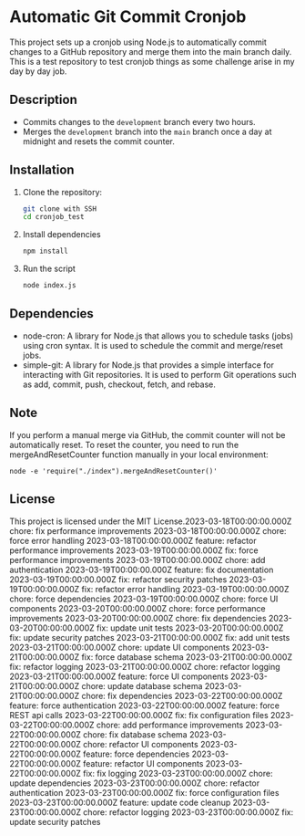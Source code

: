 # Automatic Git Commit Cronjob

This project sets up a cronjob using Node.js to automatically commit changes to a GitHub repository and merge them into the main branch daily. This is a test repository to test cronjob things as some challenge arise in my day by day job.

## Description

- Commits changes to the `development` branch every two hours.
- Merges the `development` branch into the `main` branch once a day at midnight and resets the commit counter.

## Installation

1. Clone the repository:
   ```sh
   git clone with SSH
   cd cronjob_test

2. Install dependencies
    ```sh
    npm install

3. Run the script
    ```sh
    node index.js

## Dependencies
- node-cron: A library for Node.js that allows you to schedule tasks (jobs) using cron syntax. It is used to schedule the commit and merge/reset jobs.
- simple-git: A library for Node.js that provides a simple interface for interacting with Git repositories. It is used to perform Git operations such as add, commit, push, checkout, fetch, and rebase.

## Note

If you perform a manual merge via GitHub, the commit counter will not be automatically reset. To reset the counter, you need to run the mergeAndResetCounter function manually in your local environment:

```
node -e 'require("./index").mergeAndResetCounter()'
```

## License

This project is licensed under the MIT License.2023-03-18T00:00:00.000Z chore: fix performance improvements
2023-03-18T00:00:00.000Z chore: force error handling
2023-03-18T00:00:00.000Z feature: refactor performance improvements
2023-03-19T00:00:00.000Z fix: force performance improvements
2023-03-19T00:00:00.000Z chore: add authentication
2023-03-19T00:00:00.000Z feature: fix documentation
2023-03-19T00:00:00.000Z fix: refactor security patches
2023-03-19T00:00:00.000Z fix: refactor error handling
2023-03-19T00:00:00.000Z chore: force dependencies
2023-03-19T00:00:00.000Z chore: force UI components
2023-03-20T00:00:00.000Z chore: force performance improvements
2023-03-20T00:00:00.000Z chore: fix dependencies
2023-03-20T00:00:00.000Z fix: update unit tests
2023-03-20T00:00:00.000Z fix: update security patches
2023-03-21T00:00:00.000Z fix: add unit tests
2023-03-21T00:00:00.000Z chore: update UI components
2023-03-21T00:00:00.000Z fix: force database schema
2023-03-21T00:00:00.000Z fix: refactor logging
2023-03-21T00:00:00.000Z chore: refactor logging
2023-03-21T00:00:00.000Z feature: force UI components
2023-03-21T00:00:00.000Z chore: update database schema
2023-03-21T00:00:00.000Z chore: fix dependencies
2023-03-22T00:00:00.000Z feature: force authentication
2023-03-22T00:00:00.000Z feature: force REST api calls
2023-03-22T00:00:00.000Z fix: fix configuration files
2023-03-22T00:00:00.000Z chore: add performance improvements
2023-03-22T00:00:00.000Z chore: fix database schema
2023-03-22T00:00:00.000Z chore: refactor UI components
2023-03-22T00:00:00.000Z feature: force dependencies
2023-03-22T00:00:00.000Z feature: refactor UI components
2023-03-22T00:00:00.000Z fix: fix logging
2023-03-23T00:00:00.000Z chore: update dependencies
2023-03-23T00:00:00.000Z chore: refactor authentication
2023-03-23T00:00:00.000Z fix: force configuration files
2023-03-23T00:00:00.000Z feature: update code cleanup
2023-03-23T00:00:00.000Z chore: refactor logging
2023-03-23T00:00:00.000Z fix: update security patches
